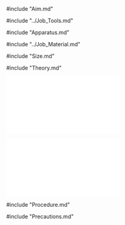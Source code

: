 #include "Aim.md"

#include "../Job_Tools.md"

#include "Apparatus.md"

#include "../Job_Material.md"

#include "Size.md"

#include "Theory.md"

![Self Core Pattern](../../Common/img_pdf/Wlj_3_3D.pdf "Spot Welding")

![Self Core Pattern](../../Common/img_pdf/Wlj_3_Dm.pdf "Spot Welding")

#include "Procedure.md"

#include "Precautions.md"

